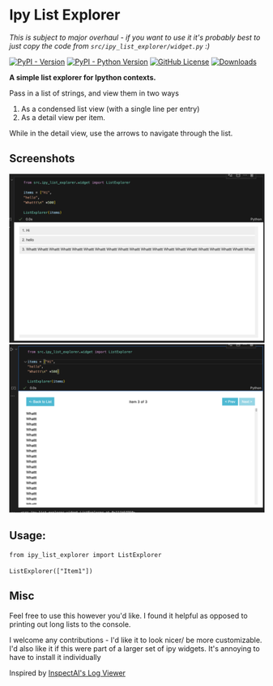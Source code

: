 # Ipy List Explorer

_This is subject to major overhaul - if you want to use it it's probably best to just copy the code from `src/ipy_list_explorer/widget.py` :)_

[![PyPI - Version](https://img.shields.io/pypi/v/ipy-list-explorer)](https://pypi.org/project/ipy-list-explorer/)
[![PyPI - Python Version](https://img.shields.io/pypi/pyversions/ipy-list-explorer)](https://pypi.org/project/ipy-list-explorer/)
[![GitHub License](https://img.shields.io/github/license/danielmccannsayles/ipy-list-explorer)](https://github.com/danielmccannsayles/ipy-list-explorer/blob/main/LICENSE)
[![Downloads](https://img.shields.io/pypi/dm/ipy-list-explorer)](https://pypi.org/project/ipy-list-explorer/)

**A simple list explorer for Ipython contexts.**

Pass in a list of strings, and view them in two ways

1. As a condensed list view (with a single line per entry)
2. As a detail view per item.

While in the detail view, use the arrows to navigate through the list.

## Screenshots

![Contains three items in a vertical stack. Gray buttons for each item](https://raw.githubusercontent.com/danielmccannsayles/ipy-list-explorer/refs/heads/main/public/list-view.png "List View")
![Detailed view of text for item 3. Shows scrollbar. Top menu has Back, Prev, Next buttons from Left to Right ](https://raw.githubusercontent.com/danielmccannsayles/ipy-list-explorer/refs/heads/main/public/detail-view.png "Detail View")

## Usage:

```
from ipy_list_explorer import ListExplorer

ListExplorer(["Item1"])
```

## Misc

Feel free to use this however you'd like.
I found it helpful as opposed to printing out long lists to the console.

I welcome any contributions - I'd like it to look nicer/ be more customizable.
I'd also like it if this were part of a larger set of ipy widgets. It's annoying to have to install it individually

Inspired by [InspectAI's Log Viewer](https://inspect.aisi.org.uk/log-viewer.html)

